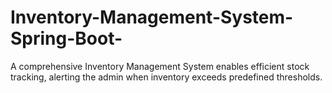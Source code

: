# Inventory-Management-System-Spring-Boot-
A comprehensive Inventory Management System enables efficient stock tracking, alerting the admin when inventory exceeds predefined thresholds.
